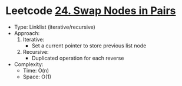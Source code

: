 # Leetcode [24. Swap Nodes in Pairs](https://leetcode.com/problems/swap-nodes-in-pairs/)
- Type: Linklist (iterative/recursive)
- Approach:
	1. Iterative:
		- Set a current pointer to store previous list node
	2. Recursive:
		- Duplicated operation for each reverse
- Complexity:
	- Time: O(n)
	- Space: O(1)